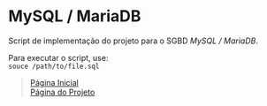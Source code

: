 # MySQL / MariaDB

Script de implementação do projeto para o SGBD *MySQL / MariaDB*.

Para executar o script, use:
<br>`souce /path/to/file.sql`

>[Página Inicial](/)<br>
>[Página do Projeto](./../)